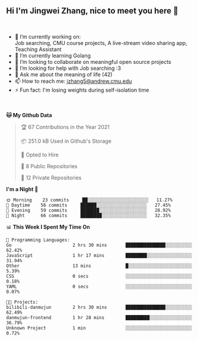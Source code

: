 Hi I'm Jingwei Zhang, nice to meet you here 👋
---
<br>


- 🔭 I’m currently working on: <br>
    Job searching, CMU course projects, A live-stream video sharing app, Teaching Assistant
- 🌱 I’m currently learning Golang
- 👯 I’m looking to collaborate on meaningful open source projects
- 🤔 I’m looking for help with Job searching :3
- 💬 Ask me about the meaning of life (42)
- 📫 How to reach me: jzhang5@andrew.cmu.edu
- ⚡ Fun fact: I'm losing weights during self-isolation time
<br>


<!--START_SECTION:waka-->
**🐱 My Github Data** 

> 🏆 67 Contributions in the Year 2021
 > 
> 📦 251.0 kB Used in Github's Storage 
 > 
> 💼 Opted to Hire
 > 
> 📜 8 Public Repositories 
 > 
> 🔑 12 Private Repositories  
 > 
**I'm a Night 🦉** 

```text
🌞 Morning    23 commits     ██░░░░░░░░░░░░░░░░░░░░░░░   11.27% 
🌆 Daytime    56 commits     ██████░░░░░░░░░░░░░░░░░░░   27.45% 
🌃 Evening    59 commits     ███████░░░░░░░░░░░░░░░░░░   28.92% 
🌙 Night      66 commits     ████████░░░░░░░░░░░░░░░░░   32.35%

```


📊 **This Week I Spent My Time On** 

```text
💬 Programming Languages: 
Go                       2 hrs 30 mins       ███████████████░░░░░░░░░░   62.42% 
JavaScript               1 hr 17 mins        ████████░░░░░░░░░░░░░░░░░   31.94% 
Other                    13 mins             █░░░░░░░░░░░░░░░░░░░░░░░░   5.39% 
CSS                      0 secs              ░░░░░░░░░░░░░░░░░░░░░░░░░   0.18% 
YAML                     0 secs              ░░░░░░░░░░░░░░░░░░░░░░░░░   0.07%

🐱‍💻 Projects: 
bilibili-danmujun        2 hrs 30 mins       ███████████████░░░░░░░░░░   62.49% 
danmujun-frontend        1 hr 28 mins        █████████░░░░░░░░░░░░░░░░   36.79% 
Unknown Project          1 min               ░░░░░░░░░░░░░░░░░░░░░░░░░   0.72%

```


<!--END_SECTION:waka-->

